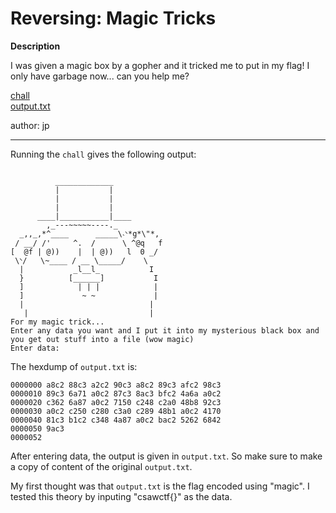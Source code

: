 # Reversing: Magic Tricks

**Description**

I was given a magic box by a gopher and it tricked me to put in my flag! I only have garbage now... can you help me?

[chall](/magic_tricks/chall) \
[output.txt](/magic_tricks/output.txt)

author: jp

---

Running the `chall` gives the following output:

```

          _____________
          |           |
          |           |
          |           |
      ____|___________|____
        ,_---~~~~~----._
  _,,_,*^____      _____\˴ᐠ*g*\"*,
 / __/ /'     ^.  /      \ ^@q   f
[  @f | @))    |  | @))   l  0 _/
 \ᐠ/   \~____ / __ \_____/    \
  |           _l__l_           I
  }          [______]           I
  ]            | | |            |
  ]             ~ ~             |
  |                            |
   |                           |
For my magic trick...
Enter any data you want and I put it into my mysterious black box and you get out stuff into a file (wow magic)
Enter data:
```

The hexdump of `output.txt` is:

```
0000000 a8c2 88c3 a2c2 90c3 a8c2 89c3 afc2 98c3
0000010 89c3 6a71 a0c2 87c3 8ac3 bfc2 4a6a a0c2
0000020 c362 6a87 a0c2 7150 c248 c2a0 48b8 92c3
0000030 a0c2 c250 c280 c3a0 c289 48b1 a0c2 4170
0000040 81c3 b1c2 c348 4a87 a0c2 bac2 5262 6842
0000050 9ac3                                   
0000052
```

After entering data, the output is given in `output.txt`. So make sure to make a copy of content of the original `output.txt`.

My first thought was that `output.txt` is the flag encoded using "magic". I tested this theory by inputing "csawctf{}" as the data.



